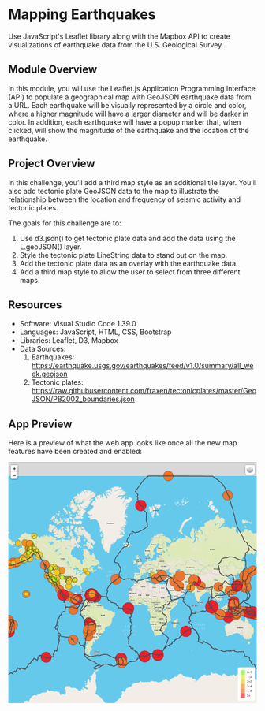 # Mapping Earthquakes
Use JavaScript's Leaflet library along with the Mapbox API to create visualizations of earthquake data from the U.S. Geological Survey.

## Module Overview
In this module, you will use the Leaflet.js Application Programming Interface (API) to populate a geographical map with GeoJSON earthquake data from a URL. Each earthquake will be visually represented by a circle and color, where a higher magnitude will have a larger diameter and will be darker in color. In addition, each earthquake will have a popup marker that, when clicked, will show the magnitude of the earthquake and the location of the earthquake.

## Project Overview
In this challenge, you’ll add a third map style as an additional tile layer. You'll also add tectonic plate GeoJSON data to the map to illustrate the relationship between the location and frequency of seismic activity and tectonic plates.

The goals for this challenge are to:
1. Use d3.json() to get tectonic plate data and add the data using the L.geoJSON() layer.
2. Style the tectonic plate LineString data to stand out on the map.
3. Add the tectonic plate data as an overlay with the earthquake data.
4. Add a third map style to allow the user to select from three different maps.

## Resources

- Software: Visual Studio Code 1.39.0
- Languages: JavaScript, HTML, CSS, Bootstrap
- Libraries: Leaflet, D3, Mapbox
- Data Sources:
  1. Earthquakes: https://earthquake.usgs.gov/earthquakes/feed/v1.0/summary/all_week.geojson
  2. Tectonic plates: https://raw.githubusercontent.com/fraxen/tectonicplates/master/GeoJSON/PB2002_boundaries.json

## App Preview

Here is a preview of what the web app looks like once all the new map features have been created and enabled:

![alt text](https://github.com/jbtrahin/Mapping_Earthquakes/blob/Earthquake_Challenge/Earthquake_Challenge/leaflet_app_preview.png)
